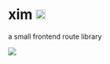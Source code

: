 # xim <a href="https://badge.fury.io/js/xim"><img src="https://badge.fury.io/js/xim.svg" alt="npm version" height="20"></a><br>

a small frontend route library 
<p>
	<img src="http://xiekun1992.github.io/asset/xim.route/xim.route.gif">
</p>
